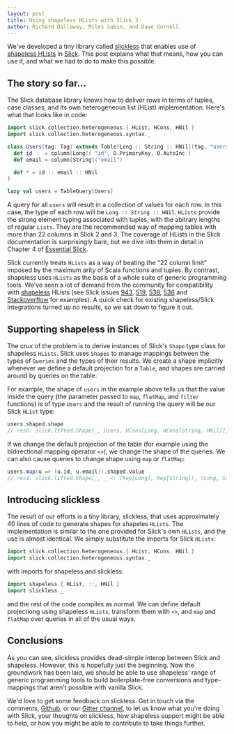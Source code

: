 ```yaml
---
layout: post
title: Using shapeless HLists with Slick 3
author: Richard Dallaway, Miles Sabin, and Dave Gurnell.
---
```


We've developed a tiny library called [slickless] that enables use of [shapeless HLists][hlist] in [Slick][slick]. This post explains what that means, how you can use it, and what we had to do to make this possible.

[Slick]: http://slick.typesafe.com/
[slickless]: https://github.com/underscoreio/slickless
[shapeless]: https://github.com/milessabin/shapeless
[example]: https://github.com/d6y/slick-shapeless-so-31764514
[hlist]: https://github.com/milessabin/shapeless/wiki/Feature-overview:-shapeless-2.0.0#heterogenous-lists
[generic]: https://github.com/milessabin/shapeless/wiki/Feature-overview:-shapeless-2.0.0#generic-representation-of-sealed-families-of-case-classes
[so]: http://stackoverflow.com/questions/31764514/using-slick-with-shapeless-hlist
[943]: https://github.com/slick/slick/issues/943
[519]: https://github.com/slick/slick/issues/519
[538]: https://github.com/slick/slick/issues/538
[536]: https://github.com/slick/slick/issues/536
[Essential Slick]: http://underscore.io/training/courses/essential-slick/
[existing-shape]: https://github.com/slick/slick/blob/e9ab33083bfa1ae642a93d4e52b4ac87b42dc917/slick/src/main/scala/slick/collection/heterogeneous/HList.scala#L130-L136
[our-shape]: https://github.com/underscoreio/slickless/blob/master/src/main/scala/slickless/HListShape.scala#L8-L33
[gitter]: https://gitter.im/underscoreio/scala

<!-- break -->

## The story so far...

The Slick database library knows how to deliver rows in terms of tuples, case classes, and its own heterogeneous list (HList) implementation. Here's what that looks like in code:

~~~ scala
import slick.collection.heterogeneous.{ HList, HCons, HNil }
import slick.collection.heterogeneous.syntax._

class Users(tag: Tag) extends Table[Long :: String :: HNil](tag, "users") {
  def id    = column[Long]( "id", O.PrimaryKey, O.AutoInc )
  def email = column[String]("email")

  def * = id :: email :: HNil
}

lazy val users = TableQuery[Users]
~~~

A query for all `users` will result in a collection of values for each row. In this case, the type of each row will be `Long :: String :: HNil`. `HLists` provide the strong element typing associated with tuples, with the abitrary lengths of regular `Lists`. They are the recommended way of mapping tables with more than 22 columns in Slick 2 and 3. The coverage of HLists in the Slick documentation is surprisingly bare, but we dive into them in detail in Chapter 4 of [Essential Slick].

Slick currently treats `HLists` as a way of beating the "22 column limit" imposed by the maximum arity of Scala functions and tuples. By contrast, shapeless uses `HLists` as the basis of a whole suite of generic programming tools. We've seen a lot of demand from the community for compatibility with [shapeless] HLists (see Slick issues [943], [519], [538], [536] and [Stackoverflow][so] for examples). A quick check for existing shapeless/Slick integrations turned up no results, so we sat down to figure it out.

## Supporting shapeless in Slick

The crux of the problem is to derive instances of Slick's `Shape` type class for shapeless `HLists`. Slick uses `Shapes` to manage mappings between the types of `Queries` and the types of their results. We create a shape implicitly whenever we define a default projection for a `Table`, and shapes are carried around by queries on the table.

For example, the shape of `users` in the example above tells us that the value inside the query (the parameter passed to `map`, `flatMap`, and `filter` functions) is of type `Users` and the result of running the query will be our Slick `HList` type:

~~~ scala
users.shaped.shape
// res0: slick.lifted.Shape[_, Users, HCons[Long, HCons[String, HNil]], _] = ...
~~~

If we change the default projection of the table (for example using the bidirectional mapping operator `<>`), we change the shape of the queries. We can also cause queries to change shape using `map` or `flatMap`:

~~~ scala
users.map(u => (u.id, u.email)).shaped.value
// res1: slick.lifted.Shape[_, _ <: (Rep[Long], Rep[String]), (Long, String), _] = ...
~~~

## Introducing slickless

The result of our efforts is a tiny library, slickless, that uses approximately 40 lines of code to generate shapes for shapeles `HLists`. The implementation is similar to the one provided for Slick's own `HLists`, and the use is almost identical. We simply substitute the imports for Slick `HLists`:

~~~ scala
import slick.collection.heterogeneous.{ HList, HCons, HNil }
import slick.collection.heterogeneous.syntax._
~~~

with imports for shapeless and slickless:

~~~ scala
import shapeless.{ HList, ::, HNil }
import slickless._
~~~

and the rest of the code compiles as normal. We can define default projectiong using shapeless `HLists`, transform them with `<>`, and `map` and `flatMap` over queries in all of the usual ways.

## Conclusions

As you can see, slickless provides dead-simple interop between Slick and shapeless. However, this is hopefully just the beginning. Now the groundwork has been laid, we should be able to use shapeless' range of generic programming tools to build boilerplate-free conversions and type-mappings that aren't possible with vanilla Slick.

We'd love to get some feedback on slickless. Get in touch via the comments, [Github][slickless], or our [Gitter channel][gitter], to let us know what you're doing with Slick, your thoughts on slickless, how shapeless support might be able to help, or how you might be able to contribute to take things further.
